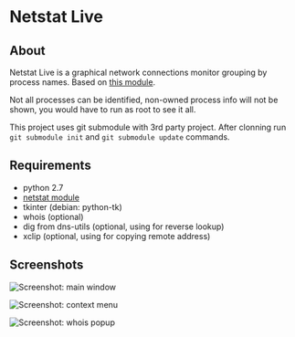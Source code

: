 Netstat Live
============

About
-----

Netstat Live is a graphical network connections monitor grouping by process names. Based on [this module](https://github.com/da667/netstat).

Not all processes can be identified, non-owned process info  will not be shown, you would have to run as root to see it all.

This project uses git submodule with 3rd party project. After clonning run `git submodule init` and `git submodule update` commands.

Requirements
------------

* python 2.7
* [netstat module](https://github.com/da667/netstat)
* tkinter (debian: python-tk)
* whois (optional)
* dig from dns-utils (optional, using for reverse lookup)
* xclip (optional, using for copying remote address)

Screenshots
-----------

![Screenshot: main window](http://i.imgur.com/lLHW8hf.png "Screenshot: main window")

![Screenshot: context menu](http://i.imgur.com/xMpgnRO.png "Screenshot: context-menu")

![Screenshot: whois popup](http://i.imgur.com/xi9Z970.png "Screenshot: whois pupup")
